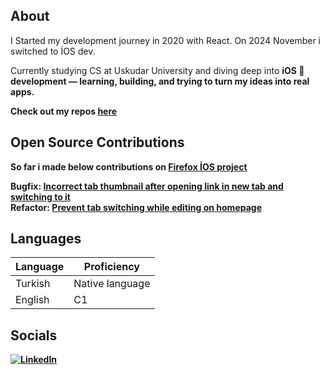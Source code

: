 ## About
I Started my development journey in 2020 with React. On 2024 November i switched to İOS dev.

Currently studying CS at Uskudar University and diving deep into <strong>iOS  development — learning, building, and trying to turn my ideas into real apps. 

Check out my repos [here](https://github.com/Canertsz?tab=repositories)

## Open Source Contributions

So far i made below contributions on [Firefox İOS project](https://github.com/mozilla-mobile/firefox-ios)

<strong>Bugfix:</strong> [Incorrect tab thumbnail after opening link in new tab and switching to it](https://github.com/mozilla-mobile/firefox-ios/pull/27913) <br/>
<strong>Refactor:</strong> [Prevent tab switching while editing on homepage](https://github.com/mozilla-mobile/firefox-ios/pull/27664)

## Languages

| Language      | Proficiency                                                               |
| ------------- | ------------------------------------------------------------------------- |
| Turkish       | Native language                                                           |
| English       | C1                                                                        |

## Socials

[![LinkedIn](https://img.shields.io/badge/LinkedIn-Connect-blue)](https://www.linkedin.com/in/caner-t%C3%BCys%C3%BCz-b130bb172/)

